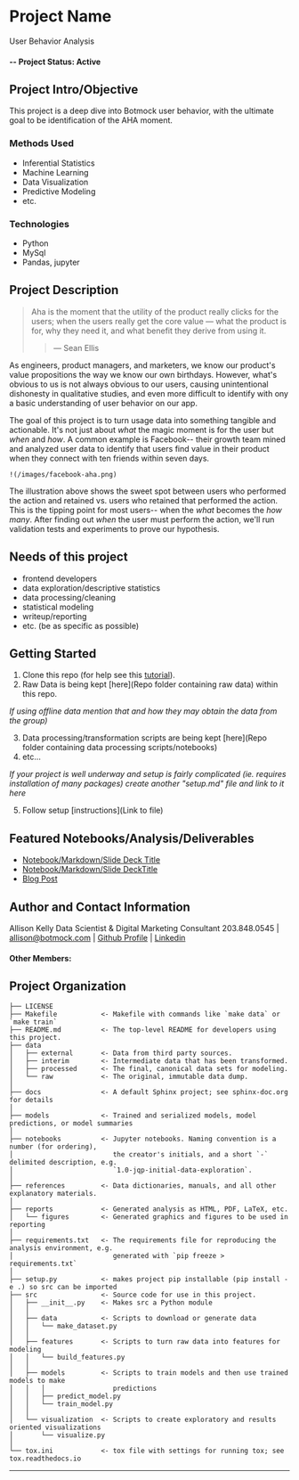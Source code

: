 
# Project Name
User Behavior Analysis

#### -- Project Status: Active

## Project Intro/Objective
This project is a deep dive into Botmock user behavior, with the ultimate goal to be identification of the AHA moment.


### Methods Used
* Inferential Statistics
* Machine Learning
* Data Visualization
* Predictive Modeling
* etc.

### Technologies
* Python
* MySql
* Pandas, jupyter


## Project Description
> Aha is the moment that the utility of the product really clicks for the users; when the users really get the core value —
> what the product is for, why they need it, and what benefit they derive from using it.
>> — Sean Ellis

As engineers, product managers, and marketers, we know our product's value propositions the way we know our own birthdays. However, what's obvious to us is not always obvious to our users, causing unintentional dishonesty in qualitative studies, and even more difficult to identify with ony a basic understanding of user behavior on our app.

The goal of this project is to turn usage data into something tangible and actionable. It's not just about *what* the magic moment is for the user but *when* and *how*. A common example is Facebook-- their growth team mined and analyzed user data to identify that users find value in their product when they connect with ten friends within seven days.

	!(/images/facebook-aha.png)

The illustration above shows the sweet spot between users who performed the action and retained vs. users who retained that performed the action. This is the tipping point for most users-- when the *what* becomes the *how many*. After finding out *when* the user must perform the action, we'll run validation tests and experiments to prove our hypothesis.

## Needs of this project

- frontend developers
- data exploration/descriptive statistics
- data processing/cleaning
- statistical modeling
- writeup/reporting
- etc. (be as specific as possible)

## Getting Started

1. Clone this repo (for help see this [tutorial](https://help.github.com/articles/cloning-a-repository/)).
2. Raw Data is being kept [here](Repo folder containing raw data) within this repo.

*If using offline data mention that and how they may obtain the data from the group)*

3. Data processing/transformation scripts are being kept [here](Repo folder containing data processing scripts/notebooks)
4. etc...

*If your project is well underway and setup is fairly complicated (ie. requires installation of many packages) create another "setup.md" file and link to it here*  

5. Follow setup [instructions](Link to file)

## Featured Notebooks/Analysis/Deliverables
* [Notebook/Markdown/Slide Deck Title](link)
* [Notebook/Markdown/Slide DeckTitle](link)
* [Blog Post](link)


## Author and Contact Information
Allison Kelly
Data Scientist & Digital Marketing Consultant
203.848.0545 | allison@botmock.com | [Github Profile](https://www.github.com/akelly66) | [Linkedin](https://www.linkedin.com/in/akelly66)

#### Other Members:


Project Organization
------------

    ├── LICENSE
    ├── Makefile           <- Makefile with commands like `make data` or `make train`
    ├── README.md          <- The top-level README for developers using this project.
    ├── data
    │   ├── external       <- Data from third party sources.
    │   ├── interim        <- Intermediate data that has been transformed.
    │   ├── processed      <- The final, canonical data sets for modeling.
    │   └── raw            <- The original, immutable data dump.
    │
    ├── docs               <- A default Sphinx project; see sphinx-doc.org for details
    │
    ├── models             <- Trained and serialized models, model predictions, or model summaries
    │
    ├── notebooks          <- Jupyter notebooks. Naming convention is a number (for ordering),
    │                         the creator's initials, and a short `-` delimited description, e.g.
    │                         `1.0-jqp-initial-data-exploration`.
    │
    ├── references         <- Data dictionaries, manuals, and all other explanatory materials.
    │
    ├── reports            <- Generated analysis as HTML, PDF, LaTeX, etc.
    │   └── figures        <- Generated graphics and figures to be used in reporting
    │
    ├── requirements.txt   <- The requirements file for reproducing the analysis environment, e.g.
    │                         generated with `pip freeze > requirements.txt`
    │
    ├── setup.py           <- makes project pip installable (pip install -e .) so src can be imported
    ├── src                <- Source code for use in this project.
    │   ├── __init__.py    <- Makes src a Python module
    │   │
    │   ├── data           <- Scripts to download or generate data
    │   │   └── make_dataset.py
    │   │
    │   ├── features       <- Scripts to turn raw data into features for modeling
    │   │   └── build_features.py
    │   │
    │   ├── models         <- Scripts to train models and then use trained models to make
    │   │   │                 predictions
    │   │   ├── predict_model.py
    │   │   └── train_model.py
    │   │
    │   └── visualization  <- Scripts to create exploratory and results oriented visualizations
    │       └── visualize.py
    │
    └── tox.ini            <- tox file with settings for running tox; see tox.readthedocs.io


--------
